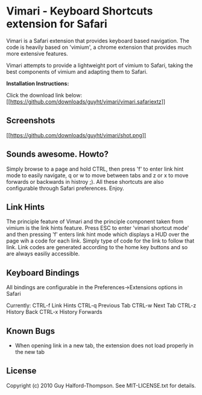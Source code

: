 Vimari - Keyboard Shortcuts extension for Safari
================================================

Vimari is a Safari extension that provides keyboard based navigation.  The code is heavily based on 'vimium', a chrome extension that provides much more extensive features.

Vimari attempts to provide a lightweight port of vimium to Safari, taking the best components of vimium and adapting them to Safari.

__Installation Instructions:__

Click the download link below:
	[[https://github.com/downloads/guyht/vimari/vimari.safariextz]]


Screenshots
-----------

[[https://github.com/downloads/guyht/vimari/shot.png]]


Sounds awesome.  Howto?
-----------------------

Simply browse to a page and hold CTRL, then press 'f' to enter link hint mode to easily navigate, q or w to move between tabs and z or x to move forwards or backwards in histroy ;).  All these shortcuts are also configurable through Safari preferences.  Enjoy.

Link Hints
----------

The principle feature of Vimari and the principle component taken from vimium is the link hints feature.  Press ESC to enter 'vimari shortcut mode' and then pressing 'f' enters link hint mode which displays a HUD over the page wih a code for each link.  Simply type of code for the link to follow that link.  Link codes are generated according to the home key buttons and so are always easiliy accessible.

Keyboard Bindings
-----------------

All bindings are configurable in the Preferences->Extensions options in Safari

Currently:
	CTRL-f	Link Hints
	CTRL-q 	Previous Tab
	CTRL-w	Next Tab
	CTRL-z	History Back
	CTRL-x	History Forwards


Known Bugs
----------

- When opening link in a new tab, the extension does not load properly in the new tab


License
-------
Copyright (c) 2010 Guy Halford-Thompson. See MIT-LICENSE.txt for details.
